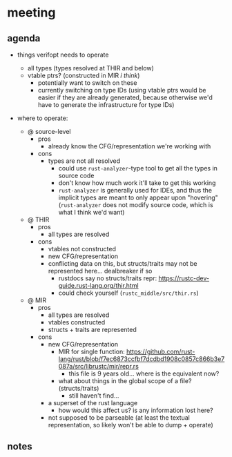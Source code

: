 # meeting

## agenda

- things verifopt needs to operate
    - all types (types resolved at THIR and below)
    - vtable ptrs? (constructed in MIR _i think_)
        - potentially want to switch on these
        - currently switching on type IDs (using vtable ptrs would be easier if
          they are already generated, because otherwise we'd have to generate
          the infrastructure for type IDs)

- where to operate:
    - @ source-level
        - pros
            - already know the CFG/representation we're working with
        - cons
            - types are not all resolved
                - could use `rust-analyzer`-type tool to get all the types in source
                  code
                - don't know how much work it'll take to get this working
                - `rust-analyzer` is generally used for IDEs, and thus the implicit
                  types are meant to only appear upon "hovering" (`rust-analyzer`
                  does not modify source code, which is what I think we'd want)
    - @ THIR
        - pros
            - all types are resolved
        - cons
            - vtables not constructed
            - new CFG/representation
            - conflicting data on this, but structs/traits may not be
              represented here... dealbreaker if so
                - rustdocs say no structs/traits repr:
                  https://rustc-dev-guide.rust-lang.org/thir.html
                - could check yourself (`rustc_middle/src/thir.rs`)
    - @ MIR
        - pros
            - all types are resolved
            - vtables constructed
            - structs + traits are represented
        - cons
            - new CFG/representation
                - MIR for single function:
                  https://github.com/rust-lang/rust/blob/f7ec6873ccfbf7dcdbd1908c0857c866b3e7087a/src/librustc/mir/repr.rs
                  - this file is 9 years old... where is the equivalent now?
                - what about things in the global scope of a file?
                  (structs/traits)
                  - still haven't find...
            - a superset of the rust language
                - how would this affect us? is any information lost here?
            - not supposed to be parseable (at least the textual representation,
              so likely won't be able to dump + operate)

## notes


